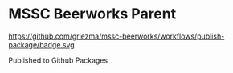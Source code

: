 # MSSC Beerworks Parent

https://github.com/griezma/mssc-beerworks/workflows/publish-package/badge.svg

Published to Github Packages
